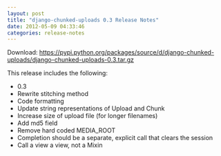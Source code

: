 ```yaml
---
layout: post
title: "django-chunked-uploads 0.3 Release Notes"
date: 2012-05-09 04:33:46
categories: release-notes
---
```


Download: <https://pypi.python.org/packages/source/d/django-chunked-uploads/django-chunked-uploads-0.3.tar.gz>

This release includes the following:

* 0.3
* Rewrite stitching method
* Code formatting
* Update string representations of Upload and Chunk
* Increase size of upload file (for longer filenames)
* Add md5 field
* Remove hard coded MEDIA_ROOT
* Completion should be a separate, explicit call that clears the session
* Call a view a view, not a Mixin
